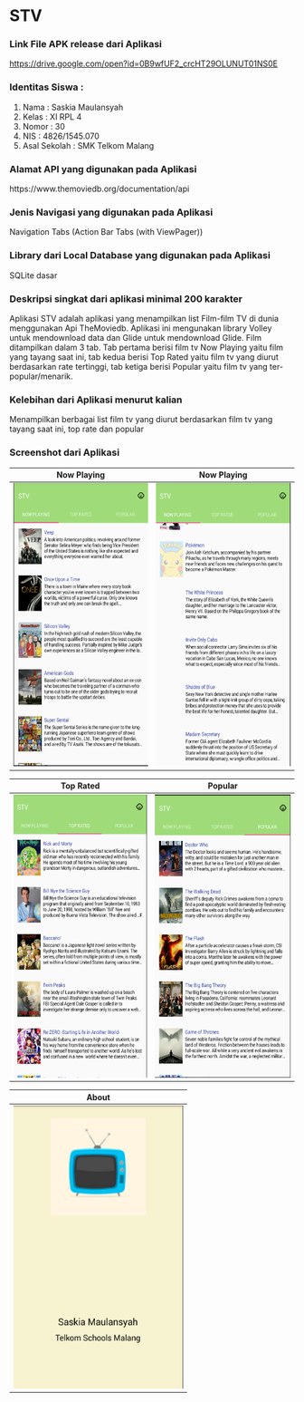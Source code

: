 # STV
### Link File APK release dari Aplikasi 
https://drive.google.com/open?id=0B9wfUF2_crcHT29OLUNUT01NS0E
<h3> Identitas Siswa : </h3>
<ol>
<li> Nama : Saskia Maulansyah</li>
<li> Kelas : XI RPL 4</li>
<li>Nomor : 30</li>
<li>NIS : 4826/1545.070</li>
<li>Asal Sekolah : SMK Telkom Malang</li>
</ol>
<h3>Alamat API yang digunakan pada Aplikasi </h3>
https://www.themoviedb.org/documentation/api <br>
<h3> Jenis Navigasi yang digunakan pada Aplikasi </h3>
Navigation Tabs (Action Bar Tabs (with ViewPager)) <br>
<h3> Library dari Local Database yang digunakan pada Aplikasi</h3>
SQLite dasar <br>
<h3> Deskripsi singkat dari aplikasi minimal 200 karakter </h3>
Aplikasi STV adalah aplikasi yang menampilkan list Film-film TV di dunia menggunakan Api TheMoviedb. 
Aplikasi ini mengunakan library Volley untuk mendownload data dan Glide untuk mendownload Glide. 
Film ditampilkan dalam 3 tab. Tab pertama berisi film tv Now Playing yaitu film yang tayang saat ini, tab kedua berisi Top Rated yaitu film tv yang diurut berdasarkan rate tertinggi, 
tab ketiga berisi Popular yaitu  film tv yang ter-popular/menarik.
<h3> Kelebihan dari Aplikasi menurut kalian </h3>
Menampilkan berbagai list film tv yang diurut berdasarkan film tv yang tayang saat ini, top rate dan popular <br>
<h3> Screenshot dari Aplikasi </h3>

Now Playing | Now Playing
------------ | -------------
<img src="https://github.com/saskiamaulansyah/STV/blob/master/1.png" width="300" height="500"/>|<img src="https://github.com/saskiamaulansyah/STV/blob/master/5.png" width="300" height="500"/>

Top Rated | Popular
------------ | -------------
<img src="https://github.com/saskiamaulansyah/STV/blob/master/2.png" width="300" height="500" />|<img src="https://github.com/saskiamaulansyah/STV/blob/master/3.png" width="300" height="500" />

About |
------------ | 
<img src="https://github.com/saskiamaulansyah/STV/blob/master/4.png" width="300" height="500" />|
